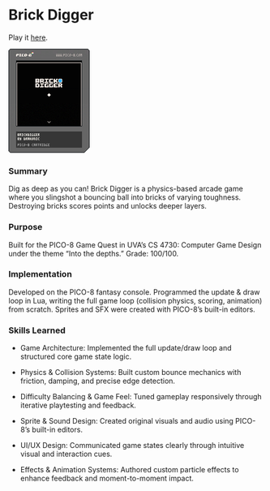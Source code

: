 # Brick Digger
Play it [here](https://www.lexaloffle.com/bbs/?tid=147781).

![Game Preview](https://github.com/Nickamolin/brick-digger-demo/blob/main/brickdigger.p8.png "Game Start Preview")

### Summary
Dig as deep as you can! Brick Digger is a physics-based arcade game where you slingshot a bouncing ball into bricks of varying toughness. Destroying bricks scores points and unlocks deeper layers.

### Purpose
Built for the PICO-8 Game Quest in UVA’s CS 4730: Computer Game Design under the theme “Into the depths.” Grade: 100/100.

### Implementation
Developed on the PICO-8 fantasy console. Programmed the update & draw loop in Lua, writing the full game loop (collision physics, scoring, animation) from scratch. Sprites and SFX were created with PICO-8’s built-in editors.

### Skills Learned
 - Game Architecture: Implemented the full update/draw loop and structured core game state logic.

 - Physics & Collision Systems: Built custom bounce mechanics with friction, damping, and precise edge detection.

 - Difficulty Balancing & Game Feel: Tuned gameplay responsively through iterative playtesting and feedback.

 - Sprite & Sound Design: Created original visuals and audio using PICO-8’s built-in editors.

 - UI/UX Design: Communicated game states clearly through intuitive visual and interaction cues.

 - Effects & Animation Systems: Authored custom particle effects to enhance feedback and moment-to-moment impact.
